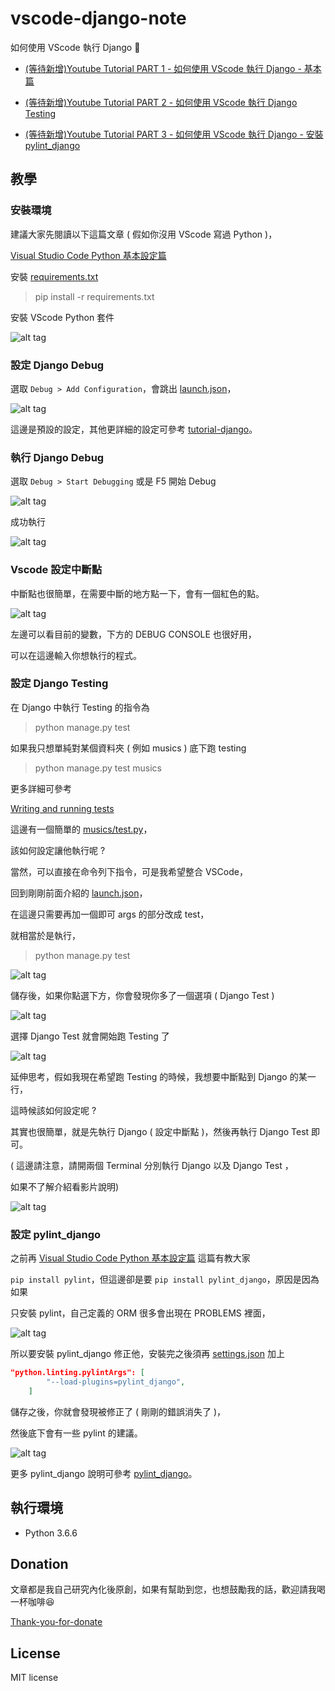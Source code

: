 # vscode-django-note

 如何使用 VScode 執行 Django 📝

* [(等待新增)Youtube Tutorial PART 1 - 如何使用 VScode 執行 Django - 基本篇](XXX)

* [(等待新增)Youtube Tutorial PART 2 - 如何使用 VScode 執行 Django Testing](XXX)

* [(等待新增)Youtube Tutorial PART 3 - 如何使用 VScode 執行 Django - 安裝 pylint_django ](XXX)

## 教學

### 安裝環境

建議大家先閱讀以下這篇文章 ( 假如你沒用 VScode 寫過 Python )，

[Visual Studio Code Python 基本設定篇](https://youtu.be/tS4beaq9ies)

安裝 [requirements.txt](requirements.txt)

> pip install -r requirements.txt

安裝 VScode Python 套件

![alt tag](https://i.imgur.com/5lZFm5f.png)

### 設定 Django Debug

選取 `Debug > Add Configuration`，會跳出 [launch.json](https://github.com/twtrubiks/vscode_django_note/blob/master/.vscode/launch.json)，

![alt tag](https://i.imgur.com/42G2mFL.png)

這邊是預設的設定，其他更詳細的設定可參考 [tutorial-django](https://code.visualstudio.com/docs/python/tutorial-django)。

### 執行 Django Debug

選取 `Debug > Start Debugging` 或是 F5 開始 Debug

![alt tag](https://i.imgur.com/o75KTkt.png)

成功執行

![alt tag](https://i.imgur.com/zdkvmfS.png)

### Vscode 設定中斷點

中斷點也很簡單，在需要中斷的地方點一下，會有一個紅色的點。

![alt tag](https://i.imgur.com/1QDe6bM.png)

左邊可以看目前的變數，下方的 DEBUG CONSOLE 也很好用，

可以在這邊輸入你想執行的程式。

### 設定 Django Testing

在 Django 中執行 Testing 的指令為

> python manage.py test

如果我只想單純對某個資料夾 ( 例如 musics ) 底下跑 testing

> python manage.py test musics

更多詳細可參考

[Writing and running tests](https://docs.djangoproject.com/en/2.2/topics/testing/overview/)

這邊有一個簡單的 [musics/test.py](https://github.com/twtrubiks/vscode_django_note/blob/master/musics/tests.py)，

該如何設定讓他執行呢 ?

當然，可以直接在命令列下指令，可是我希望整合 VSCode，

回到剛剛前面介紹的 [launch.json](https://github.com/twtrubiks/vscode_django_note/blob/master/.vscode/launch.json)，

在這邊只需要再加一個即可 args 的部分改成 test，

就相當於是執行，

> python manage.py test

![alt tag](https://i.imgur.com/MCbvVJ9.png)

儲存後，如果你點選下方，你會發現你多了一個選項 ( Django Test )

![alt tag](https://i.imgur.com/1mXqm4b.png)

選擇 Django Test 就會開始跑 Testing 了

![alt tag](https://i.imgur.com/msP7Uzm.png)

延伸思考，假如我現在希望跑 Testing 的時候，我想要中斷點到 Django 的某一行，

這時候該如何設定呢 ?

其實也很簡單，就是先執行 Django ( 設定中斷點 )，然後再執行 Django Test 即可。

( 這邊請注意，請開兩個 Terminal 分別執行 Django 以及 Django Test ，

如果不了解介紹看影片說明)

![alt tag](https://i.imgur.com/oCQSp0F.png)

### 設定 pylint_django

之前再 [Visual Studio Code Python 基本設定篇](https://youtu.be/tS4beaq9ies) 這篇有教大家

`pip install pylint`，但這邊卻是要 `pip install pylint_django`，原因是因為如果

只安裝 pylint，自己定義的 ORM 很多會出現在 PROBLEMS 裡面，

![alt tag](https://i.imgur.com/9Sp7g4Z.png)

所以要安裝 pylint_django 修正他，安裝完之後須再 [settings.json](https://github.com/twtrubiks/vscode_django_note/blob/master/.vscode/settings.json) 加上

```json
"python.linting.pylintArgs": [
        "--load-plugins=pylint_django",
    ]
```

儲存之後，你就會發現被修正了 ( 剛剛的錯誤消失了 )，

然後底下會有一些 pylint 的建議。

![alt tag](https://i.imgur.com/uHaLSBH.png)

更多 pylint_django 說明可參考 [pylint_django](https://github.com/PyCQA/pylint-django)。

## 執行環境

* Python 3.6.6

## Donation

文章都是我自己研究內化後原創，如果有幫助到您，也想鼓勵我的話，歡迎請我喝一杯咖啡:laughing:

[Thank-you-for-donate](https://github.com/twtrubiks/Thank-you-for-donate)

## License

MIT license
